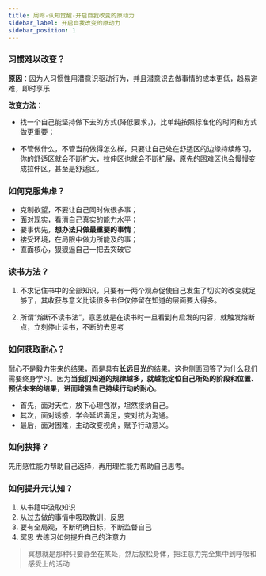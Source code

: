 ```yaml
---
title: 周岭-认知觉醒-开启自我改变的原动力
sidebar_label: 开启自我改变的原动力
sidebar_position: 1
---
```


### 习惯难以改变？

**原因**：因为人习惯性用潜意识驱动行为，并且潜意识去做事情的成本更低，趋易避难，即时享乐

**改变方法**：

- 找一个自己能坚持做下去的方式(降低要求，)，比单纯按照标准化的时间和方式做更重要；

- 不管做什么，不管当前做得怎么样，只要让自己处在舒适区的边缘持续练习，你的舒适区就会不断扩大，拉伸区也就会不断扩展，原先的困难区也会慢慢变成拉伸区，甚至是舒适区。

### 如何克服焦虑？

- 克制欲望，不要让自己同时做很多事；
- 面对现实，看清自己真实的能力水平；
- 要事优先，**想办法只做最重要的事情**；
- 接受环境，在局限中做力所能及的事；
- 直面核心，狠狠逼自己一把去突破它

### 读书方法？

1. 不求记住书中的全部知识，只要有一两个观点促使自己发生了切实的改变就足够了，其收获与意义比读很多书但仅停留在知道的层面要大得多。

2. 所谓“熔断不读书法”，意思就是在读书时一旦看到有启发的内容，就触发熔断点，立刻停止读书，不断的去思考

### 如何获取耐心？

耐心不是毅力带来的结果，而是具有**长远目光**的结果。这也侧面回答了为什么我们需要终身学习。因为**当我们知道的规律越多，就越能定位自己所处的阶段和位置、预估未来的结果，进而增强自己持续行动的耐心**。

- 首先，面对天性，放下心理包袱，坦然接纳自己。
- 其次，面对诱惑，学会延迟满足，变对抗为沟通。
- 最后，面对困难，主动改变视角，赋予行动意义。

### 如何抉择？

先用感性能力帮助自己选择，再用理性能力帮助自己思考。

### 如何提升元认知？

1. 从书籍中汲取知识
2. 从过去做的事情中吸取教训，反思
3. 要有全局观，不断明确目标，不断监督自己
4. 冥思 去练习如何提升自己的注意力

> 冥想就是那种只要静坐在某处，然后放松身体，把注意力完全集中到呼吸和感受上的活动
